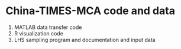 # China-TIMES-MCA code and data
1. MATLAB data transfer code
2. R visualization code
3. LHS sampling program and documentation and input data
